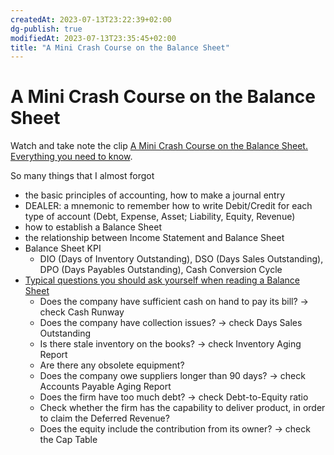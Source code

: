 ```yaml
---
createdAt: 2023-07-13T23:22:39+02:00
dg-publish: true
modifiedAt: 2023-07-13T23:35:45+02:00
title: "A Mini Crash Course on the Balance Sheet"
---
```

# A Mini Crash Course on the Balance Sheet

Watch and take note the clip [A Mini Crash Course on the Balance Sheet. Everything you need to know](https://www.youtube.com/watch?v=7sx5nyY0cxc).

So many things that I almost forgot
- the basic principles of accounting, how to make a journal entry
- DEALER: a mnemonic to remember how to write Debit/Credit for each type of account (Debt, Expense, Asset; Liability, Equity, Revenue)
- how to establish a Balance Sheet
- the relationship between Income Statement and Balance Sheet
- Balance Sheet KPI
    - DIO (Days of Inventory Outstanding), DSO (Days Sales Outstanding), DPO (Days Payables Outstanding), Cash Conversion Cycle
- [Typical questions you should ask yourself when reading a Balance Sheet](https://youtu.be/7sx5nyY0cxc?t=3258)
    - Does the company have sufficient cash on hand to pay its bill? -> check Cash Runway
    - Does the company have collection issues? -> check Days Sales Outstanding
    - Is there stale inventory on the books? -> check Inventory Aging Report
    - Are there any obsolete equipment?
    - Does the company owe suppliers longer than 90 days? -> check Accounts Payable Aging Report
    - Does the firm have too much debt? -> check Debt-to-Equity ratio
    - Check whether the firm has the capability to deliver product, in order to claim the Deferred Revenue?
    - Does the equity include the contribution from its owner? -> check the Cap Table